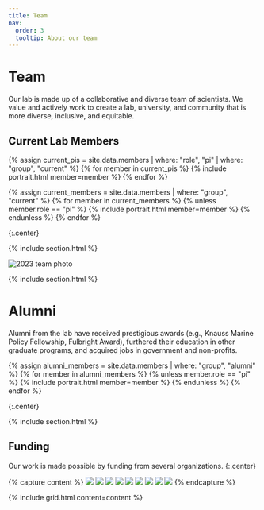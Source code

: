 ```yaml
---
title: Team
nav:
  order: 3
  tooltip: About our team
---
```


# <i class="fas fa-users"></i> Team

Our lab is made up of a collaborative and diverse team of scientists. We value and actively work to create a lab, university, and community that is more diverse, inclusive, and equitable.

## Current Lab Members

{% assign current_pis = site.data.members | where: "role", "pi" | where: "group", "current" %}
{% for member in current_pis %}
  {% include portrait.html member=member %}
{% endfor %}

{% assign current_members = site.data.members | where: "group", "current" %}
{% for member in current_members %}
  {% unless member.role == "pi" %}
    {% include portrait.html member=member %}
  {% endunless %}
{% endfor %}

{:.center}

{% include section.html %}

![2023 team photo](/images/2023_lab_retreat_team.jpg "2023 team photo")

{% include section.html %}

# Alumni

Alumni from the lab have received prestigious awards (e.g., Knauss Marine Policy Fellowship, Fulbright Award), furthered their education in other graduate programs, and acquired jobs in government and non-profits.


{% assign alumni_members = site.data.members | where: "group", "alumni" %}
{% for member in alumni_members %}
  {% unless member.role == "pi" %}
    {% include portrait.html member=member %}
  {% endunless %}
{% endfor %}

{:.center}

{% include section.html %}

## Funding

Our work is made possible by funding from several organizations.
{:.center}

{% capture content %}
  [![](/images/NSF_Logo.png)](https://www.nsf.gov/)
  [![](/images/Gund_logo.png)](https://www.uvm.edu/gund)
  [![](/images/fulbright-logo.png)](https://cies.org/)
  [![](/images/cdf_logo.png)](https://darwinfoundation.org/en//)
  [![](/images/unh_logo.png)](https://www.unh.edu/)
  [![](/images/nhsg-logo-blue.png)](https://seagrant.unh.edu/)
  [![](/images/prep_horiz.png)](https://prepestuaries.org/who-we-are/about-prep/)
  [![](/images/nhaes_logo.png)](https://colsa.unh.edu/new-hampshire-agricultural-experiment-station)
  [![](/images/logos/USDA_logo.png)](https://www.usda.gov/)
{% endcapture %}

{% include grid.html content=content %}
